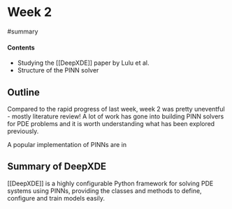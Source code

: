 # Week 2
#summary 


#### Contents
- Studying the [[DeepXDE]] paper by Lulu et al.
- Structure of the PINN solver


## Outline
Compared to the rapid progress of last week, week 2 was pretty uneventful - mostly literature review! A lot of work has gone into building PINN solvers for PDE problems and it is worth understanding what has been explored previously.

A popular implementation of PINNs are in 

## Summary of DeepXDE
[[DeepXDE]] is a highly configurable Python framework for solving PDE systems using PINNs, providing the classes and methods to define, configure and train models easily. 